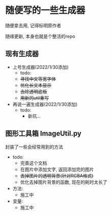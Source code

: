 # 随便写的一些生成器
随便拿去用, 记得标明原作者

随缘更新, 本身也就是个整活的repo

## 现有生成器
- 上号生成器(2022/1/30添加)
    - todo:
    - ~~寻找中文等宽字体~~
    - ~~优化长文本显示~~
    - ~~去除透明底板~~
    - ~~用新的util重写~~
- 再说一遍生成器(2022/1/30添加)
    - todo:
        - 新坑...

## 图形工具箱 ImageUtil.py
封装了一些会经常用到的方法
- todo:
    - 完善这个文档
    - 在图片中添加文字, 返回添加完的图片
    - ~~去掉图片的透明背景(针对RGBA格式)~~
    - 优化去掉图片背景的函数, 现在的耗时太长了
- 方法:
    - 施工中
- 变量:
    - 施工中